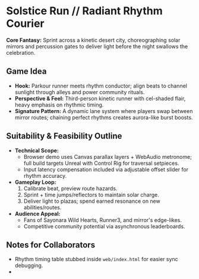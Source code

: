# Solstice Run // Radiant Rhythm Courier

**Core Fantasy:** Sprint across a kinetic desert city, choreographing solar mirrors and percussion gates to deliver light before the night swallows the celebration.

## Game Idea
- **Hook:** Parkour runner meets rhythm conductor; align beats to channel sunlight through alleys and power community rituals.
- **Perspective & Feel:** Third-person kinetic runner with cel-shaded flair, heavy emphasis on rhythmic timing.
- **Signature Pattern:** A dynamic lane system where players swap between mirror routes; chaining perfect rhythms creates aurora-like burst boosts.

## Suitability & Feasibility Outline
- **Technical Scope:**
  - Browser demo uses Canvas parallax layers + WebAudio metronome; full build targets Unreal with Control Rig for traversal setpieces.
  - Input latency compensation included via adjustable offset slider for rhythm accuracy.
- **Gameplay Loop:**
  1. Calibrate beat, preview route hazards.
  2. Sprint + time jumps/reflectors to maintain solar charge.
  3. Deliver light to plazas; spend earned resonance on new abilities/routes.
- **Audience Appeal:**
  - Fans of Sayonara Wild Hearts, Runner3, and mirror's edge-likes.
  - Competitive community potential via asynchronous leaderboards.

## Notes for Collaborators
- Rhythm timing table stubbed inside `web/index.html` for easier sync debugging.
- <!-- next: Add ghost playback visualizer to showcase mastery paths. -->
